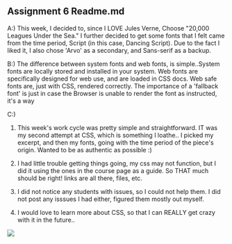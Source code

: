 ## Assignment 6 Readme.md

A:) This week, I decided to, since I LOVE Jules Verne, Choose "20,000 Leagues Under the Sea."
I further decided to get some fonts that I felt came from the time period, Script (in this case, Dancing Script).
Due to the fact I liked it, I also chose 'Arvo' as a secondary, and Sans-serif as a backup.

B:) The difference between system fonts and web fonts, is simple..System fonts are locally stored and installed in your system.
Web fonts are specifically designed for web use, and are loaded in CSS docs. Web safe fonts are, just with CSS, rendered correctly.
The importance of a 'fallback font' is just in case the Browser is unable to render the font as instructed, it's a way

C:)

1. This week's work cycle was pretty simple and straightforward. IT was my second attempt at CSS, which is something I loathe..
I picked my excerpt, and then my fonts, going with the time period of the piece's origin. Wanted to be as authentic as possible :)

2. I had little trouble getting things going, my css may not function, but I did it using the ones in the course page as a guide. So THAT
much should be right! links are all there, files, etc.

3. I did not notice any students with issues, so I could not help them. I did not post any isssues I had either, figured them mostly out myself.

4. I would love to learn more about CSS, so that I can REALLY get crazy with it in the future..


 <img src="ss7.jpg"> 
